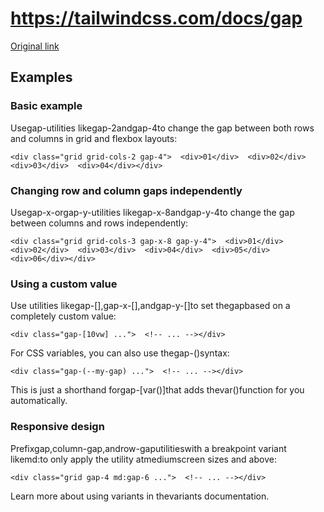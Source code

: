 # https://tailwindcss.com/docs/gap

[Original link](https://tailwindcss.com/docs/gap)

## Examples

### Basic example

Usegap-<number>utilities likegap-2andgap-4to change the gap between both rows and columns in grid and flexbox layouts:

```
<div class="grid grid-cols-2 gap-4">  <div>01</div>  <div>02</div>  <div>03</div>  <div>04</div></div>
```

### Changing row and column gaps independently

Usegap-x-<number>orgap-y-<number>utilities likegap-x-8andgap-y-4to change the gap between columns and rows independently:

```
<div class="grid grid-cols-3 gap-x-8 gap-y-4">  <div>01</div>  <div>02</div>  <div>03</div>  <div>04</div>  <div>05</div>  <div>06</div></div>
```

### Using a custom value

Use utilities likegap-[<value>],gap-x-[<value>],andgap-y-[<value>]to set thegapbased on a completely custom value:

```
<div class="gap-[10vw] ...">  <!-- ... --></div>
```

For CSS variables, you can also use thegap-(<custom-property>)syntax:

```
<div class="gap-(--my-gap) ...">  <!-- ... --></div>
```

This is just a shorthand forgap-[var(<custom-property>)]that adds thevar()function for you automatically.

### Responsive design

Prefixgap,column-gap,androw-gaputilitieswith a breakpoint variant likemd:to only apply the utility atmediumscreen sizes and above:

```
<div class="grid gap-4 md:gap-6 ...">  <!-- ... --></div>
```

Learn more about using variants in thevariants documentation.
